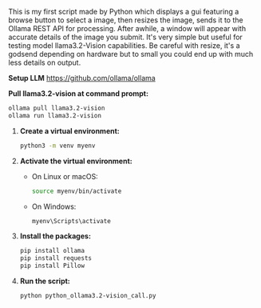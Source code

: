 This is my first script made by Python which displays a gui featuring a
browse button to select a image, then resizes the image, sends it to the Ollama REST API
for processing. After awhile, a window will appear with accurate details of the image you submit. 
It's very simple but useful for testing model llama3.2-Vision capabilities. Be careful with resize,
it's a godsend depending on hardware but to small you could end up with much less details on output.

**Setup LLM**
https://github.com/ollama/ollama

**Pull llama3.2-vision at command prompt:**
   ```sh
ollama pull llama3.2-vision
ollama run llama3.2-vision
   ```

1. **Create a virtual environment:**
   ```sh
   python3 -m venv myenv
   ```

2. **Activate the virtual environment:**
   - On Linux or macOS:
     ```sh
     source myenv/bin/activate
     ```
   - On Windows:
     ```sh
     myenv\Scripts\activate
     ```

3. **Install the packages:**

   ```sh
   pip install ollama
   pip install requests
   pip install Pillow
   ```

4. **Run the script:**
   ```sh
   python python_ollama3.2-vision_call.py
   ```
